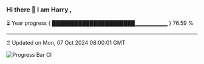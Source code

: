 ### Hi there 👋 I am Harry , 

⏳ Year progress { ██████████████████████▁▁▁▁▁▁▁▁ } 76.59 %

---

⏰ Updated on Mon, 07 Oct 2024 08:00:01 GMT

![Progress Bar CI](https://github.com/duykhang68/duykhang68/workflows/Progress%20Bar%20CI/badge.svg)
